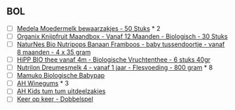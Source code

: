 ## BOL
- [ ] [Medela Moedermelk bewaarzakjes - 50 Stuks](https://www.bol.com/nl/p/medela-moedermelk-bewaarzakjes-50-stuks/9200000082376514/?bltgh=hoSb6m-STwa27j-glkhGcg.1_4.5.ProductTitle) * 2
- [ ] [Organix Knijpfruit Maandbox - Vanaf 12 Maanden - Biologisch - 30 Stuks](https://www.bol.com/nl/p/organix-knijpfruit-maandbox-vanaf-12-maanden-biologisch-30-stuks/9300000004681745/?bltgh=ph0Vh2GfXXC8Mj3sKldEyw.1_35.62.ProductTitle)
- [ ] [NaturNes Bio Nutripops Banaan Framboos - baby tussendoortje - vanaf 8 maanden - 4 x 35 gram](https://www.bol.com/nl/p/naturnes-bio-nutripops-banaan-framboos-baby-tussendoortje-vanaf-8-maanden-4-x-35-gram/9300000004807899/?bltgh=ph0Vh2GfXXC8Mj3sKldEyw.1_35.49.ProductTitle)
- [ ] [HiPP BIO thee vanaf 4m - Biologische Vruchtenthee - 6 stuks 40gr](https://www.bol.com/nl/p/hipp-bio-thee-vanaf-4m-biologische-vruchtenthee-6-stuks-40gr/9200000090017853/?bltgh=ph0Vh2GfXXC8Mj3sKldEyw.1_35.63.ProductTitle)
- [ ] [Nutrilon Dreumesmelk 4 - vanaf 1 jaar - Flesvoeding - 800 gram](https://www.bol.com/nl/p/nutrilon-dreumesmelk-4-vanaf-1-jaar-flesvoeding-800-gram/9200000011043103/?bltgh=v5lWssfzfWgrZA4RJJhAXA.1_4.19.ProductTitle) * 8
- [ ] [Mamuko Biologische Babypap](https://www.bol.com/nl/p/mamuko-biologische-babypap/9200000116792097/?bltgh=pJO2JYtZLN9kDkgu7HlLyQ.qn8Sd0LIn-J13Kl5NYpEkg_0_19.26.ProductTitle)
- [ ] [AH Winegums](https://www.ah.nl/producten/product/wi459142/ah-winegums) * 3
- [ ] [AH Kids tum tum uitdeelzakjes](https://www.ah.nl/producten/product/wi374835/ah-kids-tum-tum-uitdeelzakjes)
- [ ] [Keer op keer - Dobbelspel](https://www.bol.com/nl/p/keer-op-keer-dobbelspel/9200000064912532/?bltgh=v4QVsafZhBzs9LrIbD5KAg.1_31.32.ProductTitle)